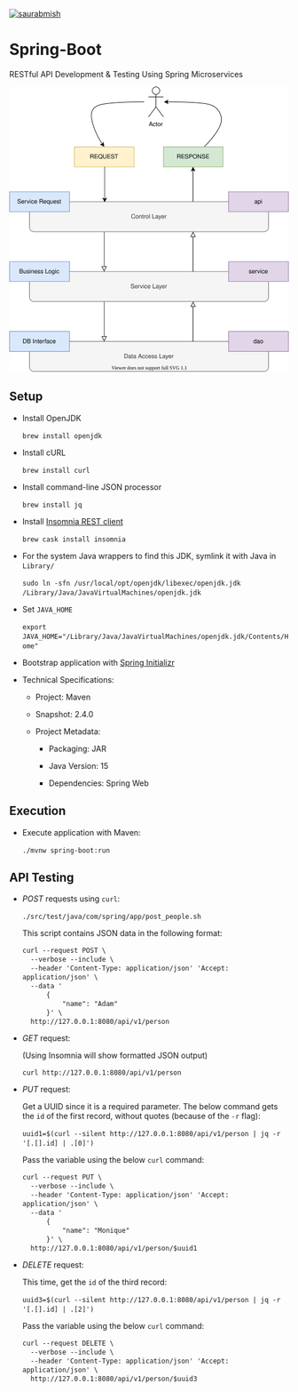[![saurabmish](https://circleci.com/gh/saurabmish/Spring-Boot.svg?style=shield)](https://circleci.com/gh/saurabmish/Spring-Boot)

# Spring-Boot

RESTful API Development & Testing Using Spring Microservices

<p align="center">
  <img src="src/docs/functionality.svg" />
</p>

## Setup

+ Install OpenJDK

  `brew install openjdk`

+ Install cURL

  `brew install curl`

+ Install command-line JSON processor

  `brew install jq`

+ Install [Insomnia REST client][1]

  `brew cask install insomnia`

+ For the system Java wrappers to find this JDK, symlink it with Java in `Library/`

  `sudo ln -sfn /usr/local/opt/openjdk/libexec/openjdk.jdk /Library/Java/JavaVirtualMachines/openjdk.jdk`

+ Set `JAVA_HOME`

  `export JAVA_HOME="/Library/Java/JavaVirtualMachines/openjdk.jdk/Contents/Home"`

+ Bootstrap application with [Spring Initializr][2]

+ Technical Specifications:

  + Project: Maven

  + Snapshot: 2.4.0

  + Project Metadata:

    + Packaging: JAR

    + Java Version: 15

    + Dependencies: Spring Web

## Execution

+ Execute application with Maven:

  `./mvnw spring-boot:run`

## API Testing

+ *POST* requests using `curl`:

  `./src/test/java/com/spring/app/post_people.sh`

  This script contains JSON data in the following format:

  ```
  curl --request POST \
    --verbose --include \
    --header 'Content-Type: application/json' 'Accept: application/json' \
    --data '
        {
            "name": "Adam"
        }' \
    http://127.0.0.1:8080/api/v1/person
  ```


+ *GET* request:

  (Using Insomnia will show formatted JSON output)

  ```
  curl http://127.0.0.1:8080/api/v1/person
  ```


+ *PUT* request:

  Get a UUID since it is a required parameter. The below command gets the `id` of the first record, without quotes (because of the `-r` flag):

  `uuid1=$(curl --silent http://127.0.0.1:8080/api/v1/person | jq -r '[.[].id] | .[0]')`

  Pass the variable using the below `curl` command:

  ```
  curl --request PUT \
    --verbose --include \
    --header 'Content-Type: application/json' 'Accept: application/json' \
    --data '
        {
            "name": "Monique"
        }' \
    http://127.0.0.1:8080/api/v1/person/$uuid1
  ```


+ *DELETE* request:

  This time, get the `id` of the third record:

  `uuid3=$(curl --silent http://127.0.0.1:8080/api/v1/person | jq -r '[.[].id] | .[2]')`

  Pass the variable using the below `curl` command:

  ```
  curl --request DELETE \
    --verbose --include \
    --header 'Content-Type: application/json' 'Accept: application/json' \
    http://127.0.0.1:8080/api/v1/person/$uuid3
  ```

[1]: https://insomnia.rest/
[2]: https://start.spring.io/

